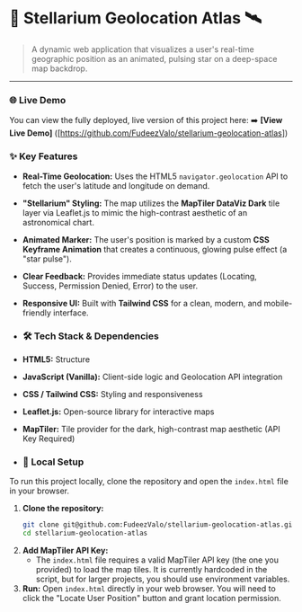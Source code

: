 # 🌌 Stellarium Geolocation Atlas 🛰️

> A dynamic web application that visualizes a user's real-time geographic position as an animated, pulsing star on a deep-space map backdrop.
---

### 🌐 Live Demo
You can view the fully deployed, live version of this project here:
➡️ **[View Live Demo]** ([https://github.com/FudeezValo/stellarium-geolocation-atlas])

### ✨ Key Features

* **Real-Time Geolocation:** Uses the HTML5 `navigator.geolocation` API to fetch the user's latitude and longitude on demand.
* **"Stellarium" Styling:** The map utilizes the **MapTiler DataViz Dark** tile layer via Leaflet.js to mimic the high-contrast aesthetic of an astronomical chart.
* **Animated Marker:** The user's position is marked by a custom **CSS Keyframe Animation** that creates a continuous, glowing pulse effect (a "star pulse").
* **Clear Feedback:** Provides immediate status updates (Locating, Success, Permission Denied, Error) to the user.
* **Responsive UI:** Built with **Tailwind CSS** for a clean, modern, and mobile-friendly interface.

* ### 🛠️ Tech Stack & Dependencies

* **HTML5:** Structure
* **JavaScript (Vanilla):** Client-side logic and Geolocation API integration
* **CSS / Tailwind CSS:** Styling and responsiveness
* **Leaflet.js:** Open-source library for interactive maps
* **MapTiler:** Tile provider for the dark, high-contrast map aesthetic (API Key Required)

* ### 🚀 Local Setup

To run this project locally, clone the repository and open the `index.html` file in your browser.

1.  **Clone the repository:**
    ```bash
    git clone git@github.com:FudeezValo/stellarium-geolocation-atlas.git
    cd stellarium-geolocation-atlas
    ```
2.  **Add MapTiler API Key:**
    * The `index.html` file requires a valid MapTiler API key (the one you provided) to load the map tiles. It is currently hardcoded in the script, but for larger projects, you should use environment variables.
3.  **Run:** Open `index.html` directly in your web browser. You will need to click the "Locate User Position" button and grant location permission.
